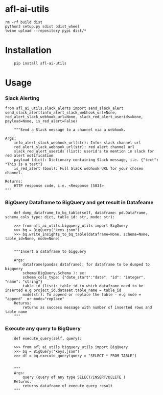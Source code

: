 # afl-ai-utils
    rm -rf build dist 
    python3 setup.py sdist bdist_wheel
    twine upload --repository pypi dist/* 


# Installation 
        pip install afl-ai-utils

# Usage

### Slack Alerting
    from afl_ai_utils.slack_alerts import send_slack_alert 
    send_slack_alert(info_alert_slack_webhook_url=None, red_alert_slack_webhook_url=None, slack_red_alert_userids=None, payload=None, is_red_alert=False)

        """Send a Slack message to a channel via a webhook.

    Args:
        info_alert_slack_webhook_url(str): Infor slack channel url
        red_alert_slack_webhook_url(str): red alert channel url
        slack_red_alert_userids (list): userid's to mention in slack for red alert notification
        payload (dict): Dictionary containing Slack message, i.e. {"text": "This is a test"}
        is_red_alert (bool): Full Slack webhook URL for your chosen channel.

    Returns:
        HTTP response code, i.e. <Response [503]>
    """


### BigQuery Dataframe to BigQuery  and get result in Datafeame
        
        def dump_dataframe_to_bq_table(self, dataframe: pd.DataFrame, schema_cols_type: dict, table_id: str, mode: str):

        >>> from afl_ai_utils.bigquery_utils import BigQuery
        >>> bq = BigQuery("keys.json")
        >>> bq.write_insights_to_bq_table(dataframe=None, schema=None, table_id=None, mode=None)
        
        
        """Insert a dataframe to bigquery

        Args:
            dataframe(pandas dataframe): for dataframe to be dumped to bigquery
            schema(BigQuery.Schema ): ex:
            schema_cols_type: {"date_start":"date", "id": "integer", "name": "string"}
            table_id (list): table_id in which dataframe need to be inserted e.g project_id.dataset.table_name = table_id
            mode(str): To append or replace the table - e.g mode = "append"  or mode="replace"
        Returns:
            returns as success message with number of inserted rows and table name
        """




### Execute any query to BigQuery    
        
        def execute_query(self, query):

        >>> from afl_ai_utils.bigquery_utils import BigQuery
        >>> bq = BigQuery("keys.json")
        >>> df = bq.execute_query(query = "SELECT * FROM TABLE")
        
        
        """
        Args:
            query (query of any type SELECT/INSERT/DELETE ) 
        Returns:
            returns dataframe of execute query result
        """
